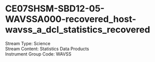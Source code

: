 # CE07SHSM-SBD12-05-WAVSSA000-recovered_host-wavss_a_dcl_statistics_recovered

Stream Type: Science<br>
Stream Content: Statistics Data Products<br>
Instrument Group Code: WAVSS<br>
